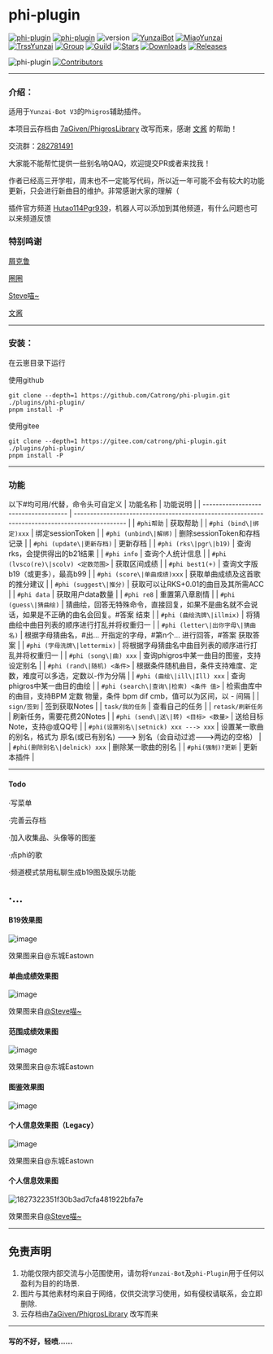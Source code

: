 # phi-plugin

[![phi-plugin](https://img.shields.io/badge/GitHub仓库-phi--plugin-9cf?style=for-the-badge&logo=github)](https://github.com/Catrong/phi-plugin)
[![phi-plugin](https://img.shields.io/badge/Gitee仓库-phi--plugin-9cf?style=for-the-badge&logo=gitee)](https://gitee.com/catrong/phi-plugin)
![version](https://img.shields.io/badge/%E7%89%88%E6%9C%AC-0.9.6-9cf?style=for-the-badge)
[![YunzaiBot](https://img.shields.io/badge/Yunzai-v3.0.0-9cf?style=for-the-badge&logo=dependabot)](https://gitee.com/yoimiya-kokomi/Yunzai-Bot)
[![MiaoYunzai](https://img.shields.io/badge/Miao--Yunzai-v3.0.0-9cf?style=for-the-badge&logo=dependabot)](https://gitee.com/yoimiya-kokomi/Miao-Yunzai)
[![TrssYunzai](https://img.shields.io/badge/TRSS--Yunzai-v3.0.0-9cf?style=for-the-badge&logo=dependabot)](https://gitee.com/yoimiya-kokomi/Miao-Yunzai)
[![Group](https://img.shields.io/badge/Q群-282781491-9cf?style=for-the-badge&logo=tencent-qq)](http://qm.qq.com/cgi-bin/qm/qr?_wv=1027&k=4YLoHlaAb5aDhTy8bi0FAjbZcC8o5XfK&authKey=Oxw5Ss06W5X0UjRN2Ql6RK%2FApduLOgCSCZiBLRw9IWP3UqShLAWw%2BMPJuZTmotW3&noverify=0&group_code=282781491)
[![Guild](https://img.shields.io/badge/频道-Hutao114Pgr939-9cf?style=for-the-badge&logo=GroupMe)](https://pd.qq.com/s/e3z86q6bw)
[![Stars](https://img.shields.io/github/stars/Catrong/phi-plugin?style=for-the-badge&color=yellow&label=Star)](../../stargazers)
[![Downloads](https://img.shields.io/github/downloads/Catrong/phi-plugin/total-9cf?style=for-the-badge&color=blue&label=下载)](../../archive/refs/heads/main.zip)
[![Releases](https://img.shields.io/github/v/release/Catrong/phi-plugin-9cf?style=for-the-badge&color=green&label=发行版)](../../releases/latest)


![phi-plugin](https://komarev.com/ghpvc/?username=phi-plugin&style=for-the-badge)
[![Contributors](https://img.shields.io/badge/Contributors-4-orange.svg?style=for-the-badge)](#Cntributors)

---
### 介绍：
适用于`Yunzai-Bot V3`的`Phigros`辅助插件。

本项目云存档由 [7aGiven/PhigrosLibrary](https://github.com/7aGiven/PhigrosLibrary/tree/v3.1.0) 改写而来，感谢 [文酱](https://github.com/7aGiven) 的帮助！

交流群：[282781491](http://qm.qq.com/cgi-bin/qm/qr?_wv=1027&k=4YLoHlaAb5aDhTy8bi0FAjbZcC8o5XfK&authKey=Oxw5Ss06W5X0UjRN2Ql6RK%2FApduLOgCSCZiBLRw9IWP3UqShLAWw%2BMPJuZTmotW3&noverify=0&group_code=282781491)

大家能不能帮忙提供一些别名呐QAQ，欢迎提交PR或者来找我！

作者已经高三开学啦，周末也不一定能写代码，所以近一年可能不会有较大的功能更新，只会进行新曲目的维护。非常感谢大家的理解（

插件官方频道 [Hutao114Pgr939](https://pd.qq.com/s/e3z86q6bw)，机器人可以添加到其他频道，有什么问题也可以来频道反馈

### 特别鸣谢

[屑克鲁](https://github.com/KeluIsAfkeru) 

[圈圈](https://github.com/Walkersifolia)

[Steve喵~](https://github.com/112121212167987534524)

[文酱](https://github.com/7aGiven)

---

### 安装：
在云崽目录下运行

使用github

```
git clone --depth=1 https://github.com/Catrong/phi-plugin.git ./plugins/phi-plugin/
pnpm install -P
```

使用gitee

```
git clone --depth=1 https://gitee.com/catrong/phi-plugin.git ./plugins/phi-plugin/
pnpm install -P
```

---

### 功能
以下#均可用/代替，命令头可自定义
| 功能名称                             | 功能说明                                                                                       |
| ------------------------------------ | ---------------------------------------------------------------------------------------------- |
| `#phi帮助` | 获取帮助 |
| `#phi (bind\|绑定)xxx` | 绑定sessionToken |
| `#phi (unbind\|解绑)` | 删除sessionToken和存档记录 |
| `#phi (update\|更新存档)` | 更新存档 |
| `#phi (rks\|pgr\|b19)` | 查询rks，会提供得出的b21结果 |
| `#phi info` | 查询个人统计信息 |
| `#phi (lvsco(re)\|scolv) <定数范围>` | 获取区间成绩 |
| `#phi best1(+)` | 查询文字版b19（或更多），最高b99 |
| `#phi (score\|单曲成绩)xxx` | 获取单曲成绩及这首歌的推分建议 |
| `#phi (suggest\|推分)` | 获取可以让RKS+0.01的曲目及其所需ACC |
| `#phi data` | 获取用户data数量 |
| `#phi re8` | 重置第八章剧情 |
| `#phi (guess\|猜曲绘)` | 猜曲绘，回答无特殊命令，直接回复，如果不是曲名就不会说话，如果是不正确的曲名会回复。#答案 结束 |
| `#phi (曲绘洗牌\|illmix)` | 将猜曲绘中曲目列表的顺序进行打乱并将权重归一 |
| `#phi (letter\|出你字母\|猜曲名)` | 根据字母猜曲名，#出... 开指定的字母，#第n个... 进行回答，#答案 获取答案 |
| `#phi (字母洗牌\|lettermix)` | 将根据字母猜曲名中曲目列表的顺序进行打乱并将权重归一 |
| `#phi (song\|曲) xxx` | 查询phigros中某一曲目的图鉴，支持设定别名 |
| `#phi (rand\|随机) <条件>` | 根据条件随机曲目，条件支持难度、定数，难度可以多选，定数以-作为分隔 |
| `#phi (曲绘\|ill\|Ill) xxx` | 查询phigros中某一曲目的曲绘 |
| `#phi (search\|查询\|检索) <条件 值>` | 检索曲库中的曲目，支持BPM 定数 物量，条件 bpm dif cmb，值可以为区间，以 - 间隔 |
| `sign/签到` | 签到获取Notes |
| `task/我的任务` | 查看自己的任务 |
| `retask/刷新任务` | 刷新任务，需要花费20Notes |
| `#phi (send\|送\|转) <目标> <数量>` | 送给目标Note，支持@或QQ号 |
| `#phi(设置别名\|setnick) xxx ---> xxx` | 设置某一歌曲的别名，格式为 原名(或已有别名) ---> 别名（会自动过滤--->两边的空格） |
| `#phi(删除别名\|delnick) xxx` | 删除某一歌曲的别名 |
| `#phi(强制)?更新` | 更新本插件 |

---

#### Todo

·写菜单

·完善云存档

·加入收集品、头像等的图鉴

·点phi的歌

·频道模式禁用私聊生成b19图及娱乐功能

 ·…
---

#### B19效果图
![image](https://github.com/Catrong/phi-plugin/assets/117198625/7c93bef3-d9f7-4494-84f9-dd15e507bd11)

效果图来自@东城Eastown
#### 单曲成绩效果图
![image](https://github.com/Catrong/phi-plugin/assets/117198625/9047d514-fe53-4baa-a1c5-e115c3af2dd5)

效果图来自[@Steve喵~](https://github.com/112121212167987534524)
#### 范围成绩效果图
![image](https://github.com/Catrong/phi-plugin/assets/117198625/411dff8e-ec93-4ebe-80ff-510105fd3f65)

效果图来自@东城Eastown
#### 图鉴效果图
![image](https://github.com/Catrong/phi-plugin/assets/117198625/c6eb9694-8f72-4d3f-85d9-5120375b047b)

#### 个人信息效果图（Legacy） 
![image](https://github.com/Catrong/phi-plugin/assets/117198625/9e536f1a-4cbe-41da-b2da-94d1bcd70488)

效果图来自@东城Eastown
#### 个人信息效果图
![1827322351f30b3ad7cfa481922bfa7e](https://github.com/Catrong/phi-plugin/assets/117198625/20bb87b1-41e5-43e4-a97c-865b1090f893)

效果图来自[@Steve喵~](https://github.com/112121212167987534524)

---

## 免责声明

1. 功能仅限内部交流与小范围使用，请勿将`Yunzai-Bot`及`phi-Plugin`用于任何以盈利为目的的场景.
2. 图片与其他素材均来自于网络，仅供交流学习使用，如有侵权请联系，会立即删除.
3. 云存档由[7aGiven/PhigrosLibrary](https://github.com/7aGiven/PhigrosLibrary/tree/v3.1.0) 改写而来

---

#### 写的不好，轻喷……


